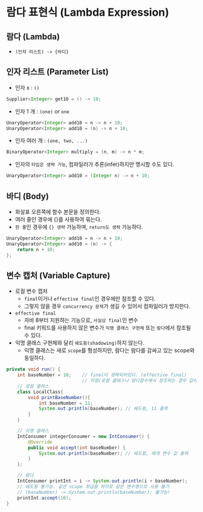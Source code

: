 # 람다 표현식 (Lambda Expression)

## 람다 (Lambda)
- `(인자 리스트) -> {바디}`

## 인자 리스트 (Parameter List)
- 인자 x : `()`
```java 
Supplier<Integer> get10 = () -> 10;
```
- 인자 1 개 : `(one)` or `one` 
```java
UnaryOperator<Integer> add10 = n -> n + 10;
UnaryOperator<Integer> add10 = (n) -> n + 10;
```
- 인자 여러 개 : `(one, two, ...)`
```java
BinaryOperator<Integer> multiply = (n, m) -> n * m;
```
- 인자의 `타입은 생략 가능`, 컴파일러가 추론(infer)하지만 명시할 수도 있다.
```java
UnaryOperator<Integer> add10 = (Integer n) -> n + 10;
```

## 바디 (Body)
- 화살표 오른쪽에 함수 본문을 정의한다.
- 여러 줄인 경우에 {}를 사용하여 묶는다.
- `한 줄`인 경우에 `{} 생략` 가능하며, `return도 생략` 가능하다.
```java
UnaryOperator<Integer> add10 = n -> n + 10;
UnaryOperator<Integer> add10 = (n) -> {
    return n + 10;
};
```

## 변수 캡처 (Variable Capture)
- 로컬 변수 캡처
    - `final`이거나 `effective final`인 경우에만 참조할 수 있다.
    - 그렇지 않을 경우 `concurrency 문제`가 생길 수 있어서 컴파일러가 방지한다.
- `effective final`
    - 자바 8부터 지원하는 기능으로, `사실상 final`인 변수
    - final 키워드를 사용하지 않은 변수가 `익명 클래스 구현체` 또는 `람다`에서 참조될 수 있다.
- 익명 클래스 구현체와 달리 `쉐도윙(shadowing)`하지 않는다.
    - 익명 클래스는 새로 `scope`를 형성하지만, 람다는 람다를 감싸고 있는 scope와 동일하다.
```java
private void run() {
    int baseNumber = 10;    // final이 생략되어있다. (effective final)
                            // 익명/로컬 클래스나 람다함수에서 참조하는 경우 값이 변경되어서는 안되기 때문에 상수취급.
    // 로컬 클래스
    class LocalClass{
        void printBaseNumber(){
            int baseNumber = 11;
            System.out.println(baseNumber); // 쉐도윙, 11 출력
        }
    }

    // 익명 클래스
    IntConsumer integerConsumer = new IntConsumer() {
        @Override
        public void accept(int baseNumber) {
            System.out.println(baseNumber); // 쉐도윙, 매개 변수 값 출력
        }
    };

    // 람다
    IntConsumer printInt = i -> System.out.println(i + baseNumber);
    // 쉐도윙 불가능. 같은 scope 취급을 하므로 같은 변수명으로 사용 불가
    // (baseNumber) -> System.out.println(baseNumber); 불가능!
    printInt.accept(10);
}
```
